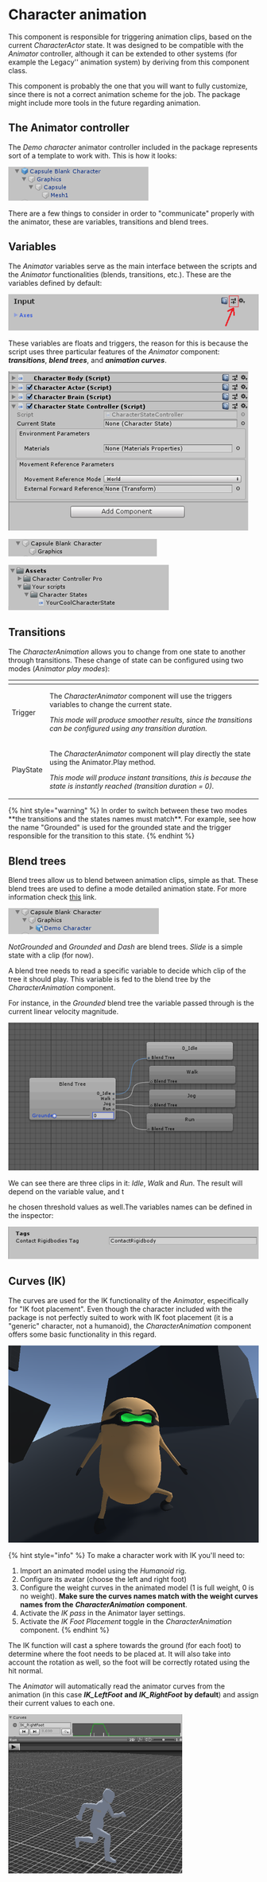 # Character animation

This component is responsible for triggering animation clips, based on the current _CharacterActor_ state. It was designed to be compatible with the _Animator_ controller, although it can be extended to other systems \(for example the Legacy'' animation system\) by deriving from this component class.

This component is probably the one that you will want to fully customize, since there is not a correct animation scheme for the job. The package might include more tools in the future regarding animation.

## The Animator controller

The _Demo character_ animator controller included in the package represents sort of a template to work with. This is how it looks:

![](../../.gitbook/assets/imagen%20%2836%29.png)

There are a few things to consider in order to "communicate" properly with the animator, these are variables, transitions and blend trees.

## Variables

The _Animator_ variables serve as the main interface between the scripts and the _Animator_ functionalities \(blends, transitions, etc.\). These are the variables defined by default:

![](../../.gitbook/assets/imagen%20%2815%29.png)

These variables are floats and triggers, the reason for this is because the script uses three particular features of the _Animator_ component: _**transitions**_, _**blend trees**_, and _**animation curves**_.

![Triggers variables.](../../.gitbook/assets/imagen%20%2811%29.png)

![Blend trees variables.](../../.gitbook/assets/imagen%20%2832%29.png)

![Curves variables.](../../.gitbook/assets/imagen%20%2819%29.png)

## Transitions

The _CharacterAnimation_ allows you to change from one state to another through transitions. These change of state can be configured using two modes \(_Animator play modes_\):

<table>
  <thead>
    <tr>
      <th style="text-align:left"></th>
      <th style="text-align:left"></th>
    </tr>
  </thead>
  <tbody>
    <tr>
      <td style="text-align:left">Trigger</td>
      <td style="text-align:left">
        <p>The <em>CharacterAnimator</em> component will use the triggers variables
          to change the current state.</p>
        <p></p>
        <p><em>This mode will produce smoother results, since the transitions can be configured using any transition duration.</em>
        </p>
      </td>
    </tr>
    <tr>
      <td style="text-align:left">PlayState</td>
      <td style="text-align:left">
        <p>The <em>CharacterAnimator</em> component will play directly the state using
          the Animator.Play method.</p>
        <p></p>
        <p><em>This mode will produce instant transitions, this is because the state is instantly reached (transition duration = 0).</em>
        </p>
      </td>
    </tr>
  </tbody>
</table>{% hint style="warning" %}
In order to switch between these two modes **the transitions and the states names must match**. For example, see how the name "Grounded" is used for the grounded state and the trigger responsible for the transition to this state.
{% endhint %}

## Blend trees

Blend trees allow us to blend between animation clips, simple as that. These blend trees are used to define a mode detailed animation state. For more information check [this](https://docs.unity3d.com/Manual/class-BlendTree.html) link.

![](../../.gitbook/assets/imagen%20%2839%29.png)

_NotGrounded_ and _Grounded_ and _Dash_ are blend trees. _Slide_ is a simple state with a clip \(for now\).

A blend tree needs to read a specific variable to decide which clip of the tree it should play. This variable is fed to the blend tree by the _CharacterAnimation_ component. 

For instance, in the _Grounded_ blend tree the variable passed through is the current linear velocity magnitude. 

![](../../.gitbook/assets/animator-blend.gif)

We can see there are three clips in it: _Idle_, _Walk_ and _Run_. The result will depend on the variable value, and t

he chosen threshold values as well.The variables names can be defined in the inspector:

![](../../.gitbook/assets/imagen%20%2818%29.png)

## Curves \(IK\)

The curves are used for the IK functionality of the _Animator_, especifically for "IK foot placement". Even though the character included with the package is not perfectly suited to work with IK foot placement \(it is a "generic" character, not a humanoid\), the _CharacterAnimation_ component offers some basic functionality in this regard.

![IK foot placement in action.](../../.gitbook/assets/ik.png)

{% hint style="info" %}
To make a character work with IK you'll need to:

1. Import an animated model using the _Humanoid_ rig.
2. Configure its avatar \(choose the left and right foot\)
3. Configure the weight curves in the animated model \(1 is full weight, 0 is no weight\). **Make sure the curves names match with the weight curves names from the** _**CharacterAnimation**_ **component**.
4. Activate the _IK pass_ in the Animator layer settings.
5. Activate the _IK Foot Placement_ toggle in the _CharacterAnimation_ component.
{% endhint %}

The IK function will cast a sphere towards the ground \(for each foot\) to determine where the foot needs to be placed at. It will also take into account the rotation as well, so the foot will be correctly rotated using the hit normal.

The _Animator_ will automatically read the animator curves from the animation \(in this case _**IK\_LeftFoot**_ **and** _**IK\_RightFoot**_ **by default**\) and assign their current values to each one.

![](../../.gitbook/assets/animation-ik-curve.gif)

